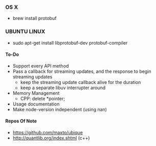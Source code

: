 ### OS X
- brew install protobuf

### UBUNTU LINUX
- sudo apt-get install libprotobuf-dev protobuf-compiler

#### To-Do
  - Support every API method
  - Pass a callback for streaming updates, and the response to begin streaming updates
    - keep the streaming update callback alive for the duration
    - keep a separate libuv interrupter around
  - Memory Management
    - CPP: delete *pointer;
  - Usage documentation
  - Make node-version independent (using nan)
  
#### Repos Of Note
- https://github.com/maxto/ubique
- http://quantlib.org/index.shtml (c++)